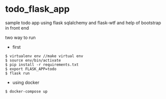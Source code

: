 # todo_flask_app

sample todo app  using flask sqlalchemy and flask-wtf and help of bootstrap in front end

two way to run 
* first
```
$ virtualenv env //make virtual env  
$ source env/bin/activate 
$ pip install -r requirements.txt 
$ export FLASK_APP=todo
$ flask run 

```

* using docker 

```
$ docker-compose up 

```


